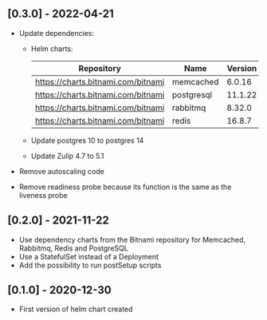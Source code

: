 ## [0.3.0] - 2022-04-21

* Update dependencies:

  * Helm charts:

    | Repository | Name | Version |
    |------------|------|---------|
    | https://charts.bitnami.com/bitnami | memcached | 6.0.16 |
    | https://charts.bitnami.com/bitnami | postgresql | 11.1.22 |
    | https://charts.bitnami.com/bitnami | rabbitmq | 8.32.0 |
    | https://charts.bitnami.com/bitnami | redis | 16.8.7 |

  * Update postgres 10 to postgres 14
  * Update Zulip 4.7 to 5.1
* Remove autoscaling code
* Remove readiness probe because its function is the same as the liveness probe

## [0.2.0] - 2021-11-22

* Use dependency charts from the Bitnami repository for Memcached, Rabbitmq,
  Redis and PostgreSQL
* Use a StatefulSet instead of a Deployment
* Add the possibility to run postSetup scripts

## [0.1.0] - 2020-12-30

* First version of  helm chart created
